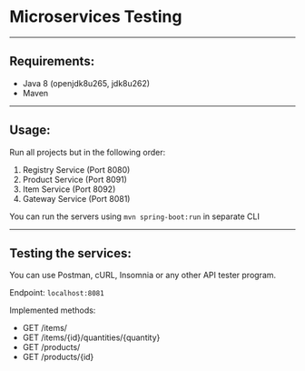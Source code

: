 # Microservices Testing
---
## Requirements: 
- Java 8 (openjdk8u265, jdk8u262)
- Maven

---
## Usage:

Run all projects but in the following order:

1. Registry Service (Port 8080)
2. Product Service (Port 8091)
3. Item Service (Port 8092)
4. Gateway Service (Port 8081)

You can run the servers using ```mvn spring-boot:run``` in separate CLI

---
## Testing the services:

You can use Postman, cURL, Insomnia or any other API tester program. <br>

Endpoint: ```localhost:8081```

Implemented methods:

- GET /items/
- GET /items/{id}/quantities/{quantity}
- GET /products/
- GET /products/{id}
